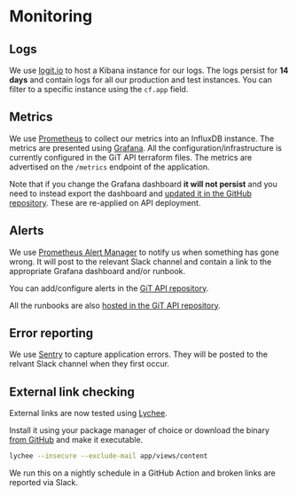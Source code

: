 # Monitoring

## Logs

We use [logit.io](https://kibana.logit.io/app/kibana) to host a Kibana instance for our logs. The logs persist for **14 days** and contain logs for all our production and test instances. You can filter to a specific instance using the `cf.app` field.

## Metrics

We use [Prometheus](https://prometheus-prod-get-into-teaching.london.cloudapps.digital/) to collect our metrics into an InfluxDB instance. The metrics are presented using [Grafana](https://grafana-prod-get-into-teaching.london.cloudapps.digital/). All the configuration/infrastructure is currently configured in the GiT API terraform files. The metrics are advertised on the `/metrics` endpoint of the application.

Note that if you change the Grafana dashboard **it will not persist** and you need to instead export the dashboard and [updated it in the GitHub repository](https://github.com/DFE-Digital/get-into-teaching-api/tree/master/monitoring/grafana/dashboards). These are re-applied on API deployment.

## Alerts

We use [Prometheus Alert Manager](https://alertmanager-prod-get-into-teaching.london.cloudapps.digital/#/alerts) to notify us when something has gone wrong. It will post to the relevant Slack channel and contain a link to the appropriate Grafana dashboard and/or runbook.

You can add/configure alerts in the [GiT API repository](https://github.com/DFE-Digital/get-into-teaching-api/blob/master/monitoring/prometheus/alert.rules).

All the runbooks are also [hosted in the GiT API repository](https://github.com/DFE-Digital/get-into-teaching-api/tree/master/docs/runbooks).

## Error reporting

We use [Sentry](sentry.io) to capture application errors. They will be posted to the relvant Slack channel when they first occur.

## External link checking

External links are now tested using [Lychee](https://github.com/lycheeverse/lychee).

Install it using your package manager of choice or download the binary
[from GitHub](https://github.com/lycheeverse/lychee/releases) and make it
executable.

```bash
lychee --insecure --exclude-mail app/views/content
```

We run this on a nightly schedule in a GitHub Action and broken links are reported via Slack.
